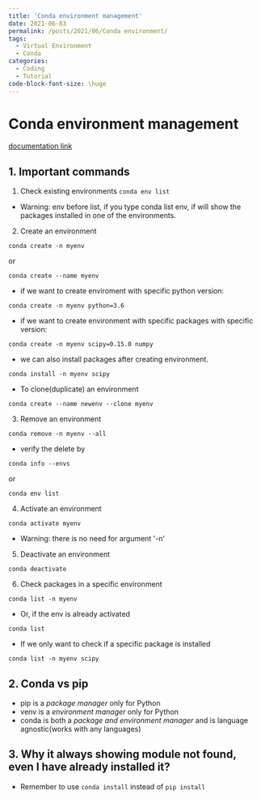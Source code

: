 ```yaml
---
title: 'Conda environment management'
date: 2021-06-03
permalink: /posts/2021/06/Conda environment/
tags:
  - Virtual Environment
  - Conda
categories:
  - Coding
  - Tutorial
code-block-font-size: \huge
---
```



Conda environment management
======

[documentation link](https://conda.io/projects/conda/en/latest/user-guide/tasks/manage-environments.html) 

## 1. Important commands

1. Check existing environments
`conda env list`
- Warning: env before list, if you type conda list env, if will show the packages installed in one of the environments.

2. Create an environment
```
conda create -n myenv
```
or 
```
conda create --name myenv
```
- if we want to create enviroment with specific python version:
```
conda create -n myenv python=3.6
```
- if we want to create environment with specific packages with specific version:

```
conda create -n myenv scipy=0.15.0 numpy 

```
- we can also install packages after creating environment.

```
conda install -n myenv scipy
```

- To clone(duplicate) an environment

```
conda create --name newenv --clone myenv
```

3. Remove an environment
```
conda remove -n myenv --all
```
- verify the delete by 
```
conda info --envs 
```
or 
```
conda env list 
```

4. Activate an environment 
```
conda activate myenv
```
- Warning: there is no need for argument '-n'

5. Deactivate an environment
```
conda deactivate
```

6. Check packages in a specific environment
```
conda list -n myenv
```
- Or, if the env is already activated 
```
conda list 
```
- If we only want to check if a specific package is installed
```
conda list -n myenv scipy
```


## 2. Conda vs pip
- pip is a *package manager* only for Python
- venv is a *environment manager* only for Python
- conda is both a *package and environment manager* and is language agnostic(works with any languages)

## 3. Why it always showing module not found, even I have already installed it?
- Remember to use `conda install` instead of `pip install`
